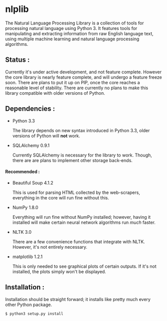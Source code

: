 nlplib
======

The Natural Language Processing Library is a collection of tools for processing
natural language using Python 3. It features tools for manipulating and
extracting information from raw English language text, using multiple machine
learning and natural language processing algorithms.

## Status :
Currently it's under active development, and not feature complete. However the core library is nearly feature complete, and will undergo a feature freeze soon. There are plans to put it up on PIP, once the core reaches a reasonable level of stability. There are currently no plans to make this library
compatible with older versions of Python.

## Dependencies :
*   Python 3.3

    The library depends on new syntax introduced in Python 3.3, older versions of Python will **not** work.

*   SQLAlchemy 0.9.1

    Currently SQLAlchemy is necessary for the library to work. Though, there are are plans to implement        other storage back-ends.

#### Recommended :

*   Beautiful Soup 4.1.2

    This is used for parsing HTML collected by the web-scrapers, everything in the core will run fine           without this.

*   NumPy 1.8.0

    Everything will run fine without NumPy installed; however, having it installed will make certain neural     network algorithms run _much_ faster.

*   NLTK 3.0

    There are a few convenience functions that integrate with NLTK. However, it's not entirely necessary.

*   matplotlib 1.2.1

    This is only needed to see graphical plots of certain outputs. If it's not installed, the plots simply      won't be displayed.

## Installation :
Installation should be straight forward; it installs like pretty much every
other Python package.

```bash
$ python3 setup.py install
```
